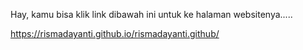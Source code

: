 Hay, kamu bisa klik link dibawah ini untuk ke halaman websitenya.....

https://rismadayanti.github.io/rismadayanti.github/
